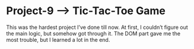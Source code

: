 # Project-9 --> Tic-Tac-Toe Game
This was the hardest project I’ve done till now. At first, I couldn’t figure out the main logic, but somehow got through it. The DOM part gave me the most trouble, but I learned a lot in the end. 